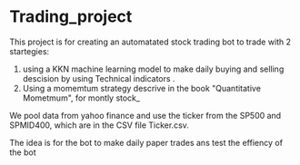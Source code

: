 # Trading_project

This project is for creating an automatated stock trading bot to trade with 2 startegies:

1) using a KKN machine learning model to make daily buying and selling descision by using Technical indicators .
2) Using a momemtum strategy descrive in the book "Quantitative Mometmum", for montly stock_

We pool data from yahoo finance and use the ticker from the SP500 and SPMID400, which are in the CSV file Ticker.csv.

The idea is for the bot to make daily paper trades ans test the effiency of the bot
